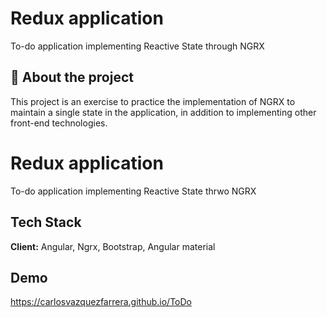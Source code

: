 # Redux application 
To-do application implementing Reactive State through NGRX
   
## 🚀 About the project
This project is an exercise to practice the implementation of NGRX to maintain a single state in the application, in addition to implementing other front-end technologies.
# Redux application 
To-do application implementing Reactive State thrwo NGRX 

## Tech Stack

**Client:** Angular, Ngrx, Bootstrap, Angular material

## Demo

https://carlosvazquezfarrera.github.io/ToDo

